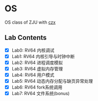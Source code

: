 # OS
OS class of ZJU
with [czx](https://github.com/1czx)

## Lab Contents
- [x] Lab0: RV64 内核调试
- [x] Lab1: RV64 内核引导与时钟中断
- [x] Lab2: RV64 进程调度模拟
- [x] Lab3: RV64 虚拟内存管理
- [x] Lab4: RV64 用户模式
- [x] Lab5: RV64 动态内存分配与缺页异常处理
- [x] Lab6: RV64 fork系统调用
- [x] Lab7: RV64 文件系统(bonus)